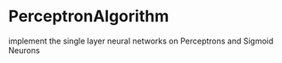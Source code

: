 # PerceptronAlgorithm
implement the  single layer neural networks on Perceptrons and Sigmoid Neurons
